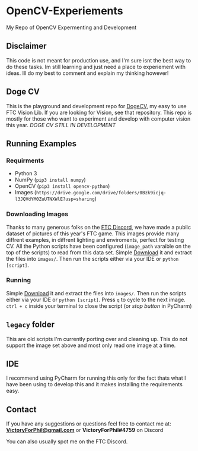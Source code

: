 # OpenCV-Experiements
My Repo of OpenCV Expermenting and Development

## Disclaimer
This code is not meant for production use, and I'm sure isnt the best way to do these tasks. Im
still learning and just need a place to experiement with ideas. Ill do my best to comment and explain my thinking however!

## Doge CV
This is the playground and development repo for [DogeCV](https://github.com/GTHSRobotics/DogeCV), my easy to use FTC Vision Lib. If you are looking for Vision, see that repository. This repo is mostly for those
who want to experiment and develop with computer vision this year.
*DOGE CV STILL IN DEVELOPMENT*

## Running Examples

### Requirments
 - Python 3
 - NumPy (`pip3 install numpy`)
 - OpenCV (`pip3 install opencv-python`)
 - Images (`https://drive.google.com/drive/folders/0Bzk9icjq-l3JQVdYM0ZuUTNXWlE?usp=sharing`)

### Downloading Images
Thanks to many generous folks on the [FTC Discord](https://discord.gg/8v3cbkj), we have made a public dataset of pictures of this year's FTC game. This images provide
many diffrent examples, in diffrent lighting and enviroments, perfect for testing CV. All the Python scripts have been configured (`image_path` varaible on the top of the scripts) to read from this data set. Simple [Download](https://drive.google.com/drive/folders/0Bzk9icjq-l3JQVdYM0ZuUTNXWlE?usp=sharing) it and extract the files into `images/`. Then run the scripts either via your IDE or `python [script]`. 

### Running
Simple [Download](https://drive.google.com/drive/folders/0Bzk9icjq-l3JQVdYM0ZuUTNXWlE?usp=sharing) it and extract the files into `images/`. Then run the scripts either via your IDE or `python [script]`. Press `q` to cycle to the next image. `ctrl + c` inside your terminal to close the script (or _stop button_ in PyCharm)

## `legacy` folder
This are old scripts I'm currently porting over and cleaning up. This do not support the image set above and most only read one image at a time.

## IDE
I recommend using PyCharm for running this only for the fact thats what
I have been using to develop this and it makes installing the requirements easy.

## Contact
If you have any suggestions or questions feel free to contact me at:    
**VictoryForPhil@gmail.com**
or 
**VictoryForPhil#4759** on Discord

You can also usually spot me on the FTC Discord.

